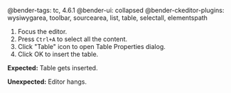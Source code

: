 @bender-tags: tc, 4.6.1
@bender-ui: collapsed
@bender-ckeditor-plugins: wysiwygarea, toolbar, sourcearea, list, table, selectall, elementspath

1. Focus the editor.
1. Press `Ctrl+A` to select all the content.
1. Click "Table" icon to open Table Properties dialog.
1. Click OK to insert the table.

**Expected:** Table gets inserted.

**Unexpected:** Editor hangs.